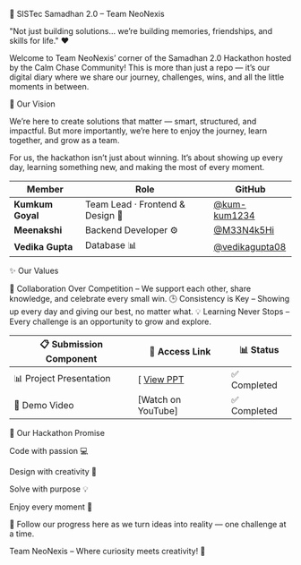 🚀 SISTec Samadhan 2.0 – Team NeoNexis

"Not just building solutions… we’re building memories, friendships, and skills for life." ❤️

Welcome to Team NeoNexis’ corner of the Samadhan 2.0 Hackathon hosted by the Calm Chase Community!
This is more than just a repo — it’s our digital diary where we share our journey, challenges, wins, and all the little moments in between.

🎯 Our Vision

We’re here to create solutions that matter — smart, structured, and impactful.
But more importantly, we’re here to enjoy the journey, learn together, and grow as a team.

For us, the hackathon isn’t just about winning.
It’s about showing up every day, learning something new, and making the most of every moment.

| Member           | Role                             | GitHub                                             |
| ---------------- | -------------------------------- | -------------------------------------------------- |
| **Kumkum Goyal** | Team Lead · Frontend & Design 🎨 | [@kum-kum1234](https://github.com/kum-kum1234)     |
| **Meenakshi**    | Backend Developer ⚙️             | [@M33N4k5Hi](https://github.com/M33N4k5Hi)         |
| **Vedika Gupta** | Database 📊                      | [@vedikagupta08](https://github.com/vedikagupta08) |

✨ Our Values

💪 Collaboration Over Competition – We support each other, share knowledge, and celebrate every small win.
🕒 Consistency is Key – Showing up every day and giving our best, no matter what.
💡 Learning Never Stops – Every challenge is an opportunity to grow and explore.

| 📋 Submission Component | 🔗 Access Link        | 📊 Status   |
| ----------------------- | --------------------- | ----------- |
| 📊 Project Presentation |[ [View PPT  ](https://docs.google.com/presentation/d/1aOLuBqXWORwcdQEOUtQQP4HS5ubSRqxX/edit?usp=sharing&ouid=109476808210378426689&rtpof=true&sd=true)       | ✅ Completed |
| 🎥 Demo Video           | [Watch on YouTube] | ✅ Completed |


📅 Our Hackathon Promise

Code with passion 💻

Design with creativity 🎨

Solve with purpose 💡

Enjoy every moment 🥳

📌 Follow our progress here as we turn ideas into reality — one challenge at a time.

Team NeoNexis – Where curiosity meets creativity! 🚀
